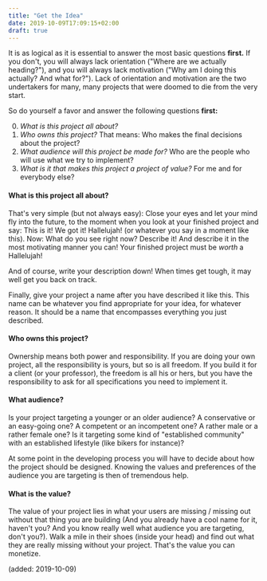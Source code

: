 ```yaml
---
title: "Get the Idea"
date: 2019-10-09T17:09:15+02:00
draft: true
---
```


It is as logical as it is essential to answer the most basic questions **first.** If you don't, you will always lack orientation ("Where are we actually heading?"), and you will always lack motivation ("Why am I doing this actually? And what for?"). Lack of orientation and motivation are the two undertakers for many, many projects that were doomed to die from the very start. 

So do yourself a favor and answer the following questions **first:**

0. *What is this project all about?*
0. *Who owns this project?* That means: Who makes the final decisions about the project?
0. *What audience will this project be made for?* Who are the people who will use what we try to implement?
0. *What is it that makes this project a project of value?* For me and for everybody else?


#### What is this project all about?

That's very simple (but not always easy): Close your eyes and let your mind fly into the future, to the moment when you look at your finished project and say: This is it! We got it! Hallelujah! (or whatever you say in a moment like this). Now: What do you see right now? Describe it! And describe it in the most motivating manner you can! Your finished project must be *worth* a Hallelujah!

And of course, write your description down! <i class="far fa-grin-wink"></i> When times get tough, it may well get you back on track.

Finally, give your project a name after you have described it like this. This name can be whatever you find appropriate for your idea, for whatever reason. It should be a name that encompasses everything you just described.

#### Who owns this project?

Ownership means both power and responsibility. If you are doing your own project, all the responsibility is yours, but so is all freedom. If you build it for a client (or your professor), the freedom is all his or hers, but you have the responsibility to ask for all specifications you need to implement it.

#### What audience?

Is your project targeting a younger or an older audience? A conservative or an easy-going one? A competent or an incompetent one? A rather male or a rather female one? Is it targeting some kind of "established community" with an established lifestyle (like bikers for instance)? 

At some point in the developing process you will have to decide about how the project should be designed. Knowing the values and preferences of the audience you are targeting is then of tremendous help.

#### What is the value?

The value of your project lies in what your users are missing / missing out without that thing you are building (And you already have a cool name for it, haven't you? And you know really well what audience you are targeting, don't you?). Walk a mile in their shoes (inside your head) and find out what they are really missing without your project. That's the value you can monetize.


(added: 2019-10-09)
